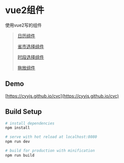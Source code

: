 # vue2组件
使用vue2写的组件
> [日历组件](https://cyyjs.github.io/cvc/#/date-picker)
> 
> [省市选择组件](https://cyyjs.github.io/cvc/#/location)
> 
> [时段选择组件](https://cyyjs.github.io/cvc/#/schedule)
> 
> [拖放组件](https://cyyjs.github.io/cvc/#/draggable)
> 
## Demo
[https://cyyjs.github.io/cvc](https://cyyjs.github.io/cvc)

## Build Setup

``` bash
# install dependencies
npm install

# serve with hot reload at localhost:8080
npm run dev

# build for production with minification
npm run build

```


